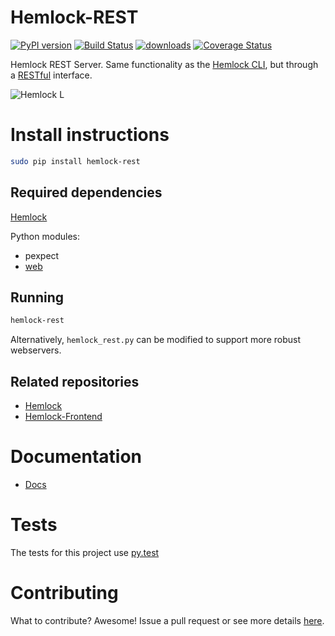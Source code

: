 Hemlock-REST
============
[![PyPI version](https://badge.fury.io/py/hemlock-rest.png)](http://badge.fury.io/py/hemlock-rest) [![Build Status](https://travis-ci.org/Lab41/Hemlock-REST.png?branch=master)](https://travis-ci.org/Lab41/Hemlock-REST) [![downloads](https://pypip.in/d/hemlock-rest/badge.png)](http://crate.io/packages/hemlock-rest/) [![Coverage Status](https://coveralls.io/repos/Lab41/Hemlock-REST/badge.png?branch=master)](https://coveralls.io/r/Lab41/Hemlock-REST?branch=master)


Hemlock REST Server.  Same functionality as the [Hemlock CLI](https://github.com/Lab41/Hemlock/blob/master/docs/CLI.md), but through a
[RESTful](https://github.com/Lab41/Hemlock-REST/blob/master/docs/REST.md) interface.

![Hemlock L](https://raw.github.com/Lab41/Hemlock-REST/master/docs/images/logo.png "Hemlock")

Install instructions
====================

```bash
sudo pip install hemlock-rest
```

Required dependencies
---------------------

[Hemlock](http://lab41.github.io/Hemlock/)

Python modules:
- pexpect
- [web](http://webpy.org/)


Running
----------

```bash
hemlock-rest
```
Alternatively, ``hemlock_rest.py`` can be modified to support more robust
webservers.


Related repositories
--------------------

- [Hemlock](http://lab41.github.io/Hemlock/)
- [Hemlock-Frontend](http://lab41.github.io/Hemlock-Frontend/)

Documentation
=============

- [Docs](http://lab41.github.io/Hemlock-REST/docs/_build/html/index.html)

Tests
=====

The tests for this project use [py.test](http://pytest.org/latest/)


Contributing
============

What to contribute?  Awesome!  Issue a pull request or see more details [here](https://github.com/Lab41/Hemlock-REST/blob/master/CONTRIBUTING.md).

